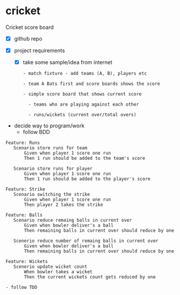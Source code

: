 # cricket
Cricket score board

- [x] github repo

- [x] project requirements
    
  - [x] take some sample/idea from internet
        
        - match fixture - add teams (A, B), players etc
        
        - team A Bats first and score boards shows the score
        
        - simple score board that shows current score
          
          - teams who are playing against each other
          
          - runs/wickets (current over/total overs)
- decide way to program/work
    - follow BDD
 ```
Feature: Runs
    Scenario store runs for team
        Given when player 1 score one run
        Then 1 run should be added to the team's score
      
    Scenario store runs for player
        Given when player 1 score one run
        Then 1 run should be added to the player's score

Feature: Strike
    Scenario switching the strike
        Given when player 1 score one run
        Then player 2 takes the strike
      
Feature: Balls
    Scenario reduce remaing balls in current over
        Given when bowler deliver's a ball
        Then remaining balls in current over should reduce by one
      
    Scenerio reduce number of remaing balls in current over
        Given when bowler deliver's a ball
        Then remaining balls in current over should reduce by one

Feature: Wickets
    Scenerio update wicket count
        When bowler takes a wicket
        Then the current wickets count gets reduced by one

```
                      
    - follow TDD
